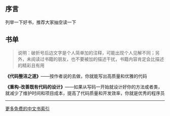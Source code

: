 
## 序言

列举一下好书，推荐大家抽空读一下

## 书单

> 说明：破折号后边文字是个人简单加的注释，可能出现个人见解不同；另外，未阅读过书籍的朋友，也不要被加的描述干扰，书籍内容肯定会比描述的精彩且有用

**《代码整洁之道》**——按作者说的去做，你就能写出高质量和优雅的代码

**《重构-改善既有代码的设计》**——如果从写码一开始就设计好你的方法或者类，就减少了维护时间和项目成本，提高了代码质量和开发效率，你就是优秀的程序员



---

[更多免费的中文书索引](https://github.com/justjavac/free-programming-books-zh_CN/blob/master/README.md)

